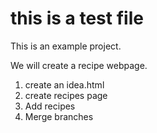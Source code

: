 # this is a test file 

This is an example project.

We will create a recipe webpage.
1. create an idea.html
2. create recipes page 
3. Add recipes
4. Merge branches 